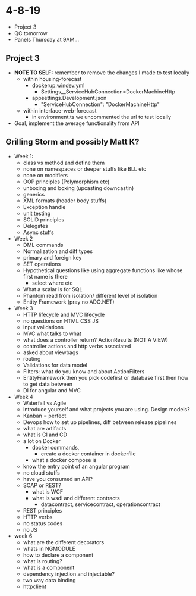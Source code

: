 # 4-8-19
- Project 3 
- QC tomorrow
- Panels Thursday at 9AM...

## Project 3 
- **NOTE TO SELF:** remember to remove the changes I made to test locally
	- within housing-forecast
		- dockerup.windev.yml
		    - Settings__ServiceHubConnection=DockerMachineHttp
		- appsettings.Development.json
			-  "ServiceHubConnection": "DockerMachineHttp"
	- within interface-web-forecast
		- in environment.ts we uncommented the url to test locally
- Goal, implement the average functionality from API

## Grilling Storm and possibly Matt K?
- Week 1: 
	- class vs method and define them
	- none on namespaces or deeper stuffs like BLL etc
	- none on modifiers
	- OOP principles (Polymorphism etc)
	- unboxing and boxing (upcasting downcastin)
	- generics
	- XML formats (header body stuffs)
	- Exception handle
	- unit testing
	- SOLID principles
	- Delegates
	- Async stuffs
- Week 2
	- DML commands
	- Normalization and diff types
	- primary and foreign key
	- SET operations
	- Hypothetical questions like using aggregate functions like whose first name is there
		- select where etc
	- What a scalar is for SQL
	- Phantom read from isolation/ different level of isolation
	- Entity Framework (pray no ADO.NET)
- Week 3
	- HTTP lifecycle and MVC lifecycle
	- no questions on HTML CSS JS
	- input validations
	- MVC what talks to what
	- what does a controller return? ActionResults (NOT A VIEW)
	- controller actions and http verbs associated
	- asked about viewbags
	- routing
	- Validations for data model
	- Filters: what do you know and about ActionFilters
	- EntityFramework then you pick codefirst or database first then how to get data between
	- DI for angular and MVC
- Week 4
	- Waterfall vs Agile
	- introduce yourself and what projects you are using. Design models?
	- Kanban = perfect
	- Devops how to set up pipelines, diff between release pipelines
	- what are artifacts
	- what is CI and CD
	- a lot on Docker
		- docker commands, 
			- create a docker container in dockerfile
		- what a docker compose is
	- know the entry point of an angular program
	- no cloud stuffs
	- have you consumed an API?
	- SOAP or REST?
		- what is WCF
		- what is wsdl and different contracts
			- datacontract, servicecontract, operationcontract
	- REST principles
	- HTTP verbs
	- no status codes
	- no JS
- week 6
	- what are the different decorators
	- whats in NGMODULE
	- how to declare a component
	- what is routing?
	- what is a component
	- dependency injection and injectable?
	- two way data binding
	- httpclient
